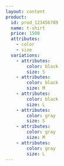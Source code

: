 ```yaml
---
layout: content
product:
  id: prod_123456789
  name: t-shirt
  price: 1500
  attributes:
    - color
    - size
  variations:
    - attributes:
        color: black
        size: S
    - attributes:
        color: black
        size: M
    - attributes:
        color: black
        size: L
    - attributes:
        color: gray
        size: S
    - attributes:
        color: gray
        size: M
    - attributes:
        color: gray
        size: L    
---
```

<amp-state id="product">
  <script type="application/json">
    {
      price: {{ page.product.price }},
      selectedColor: {{ page.product.variations.first.attributes.color }},
      listColor: {{ page.product.variations | map: "attributes.color" }},
      selectedSize: {{ page.product.variations.first.attributes.size }},
      listColor: {{ page.product.variations | map: "attributes.size" }},
    {%- assign mmmm = page.product.variations | group_by: "attributes.color" -%}
    {%- for aaa in mmmm -%}
      "{{ aaa.name }}": 
        {
        {%- assign nnn = aaa.items | group_by: "attributes.size"  -%}
        {%- for bbb in nnn -%}
          "{{ bbb.name }}": 
            {{ bbb.items.first | jsonify }}{% unless forloop.last %},{% endunless %}
        {% endfor %}
        }{% unless forloop.last %},{% endunless %}
    {%- endfor -%}
    }    
  </script>
</amp-state>
